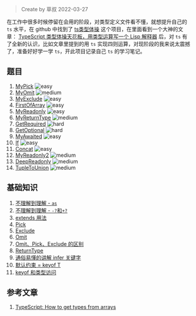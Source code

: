 > Create by 草叔 2022-03-27

在工作中很多时候停留在会用的阶段，对类型定义文件看不懂，就想提升自己的 `ts` 水平，在 github 中找到了 [ts类型体操](https://github.com/type-challenges/type-challenges) 这个项目，在里面看到一个大神的文章： [TypeScript 类型体操天花板，用类型运算写一个 Lisp 解释器](https://zhuanlan.zhihu.com/p/427309936) 后，对 `ts` 有了全新的认识，比如文章里提到的用 `ts` 实现四则运算，对现阶段的我来说太震撼了，准备好好学一学 `ts`，开此项目记录自己 `ts` 的学习笔记。

## 题目

1. [MyPick](https://github.com/astak16/blog-ts-challenges/issues/3) <img src="https://img.shields.io/badge/-easy-7aad0c" alt="easy"/>
2. [MyOmit](https://github.com/astak16/blog-ts-challenges/issues/4) <img src="https://img.shields.io/badge/-medium-d9901a" alt="medium"/>
3. [MyExclude](https://github.com/astak16/blog-ts-challenges/issues/5) <img src="https://img.shields.io/badge/-easy-7aad0c" alt="easy"/>
4. [FirstOfArray](https://github.com/astak16/blog-ts-challenges/issues/7) <img src="https://img.shields.io/badge/-easy-7aad0c" alt="easy"/>
5. [MyReadonly](https://github.com/astak16/blog-ts-challenges/issues/9) <img src="https://img.shields.io/badge/-easy-7aad0c" alt="easy"/>
6. [MyReturnType](https://github.com/astak16/blog-ts-challenges/issues/11) <img src="https://img.shields.io/badge/-medium-d9901a" alt="medium"/>
7. [GetRequired](https://github.com/astak16/blog-ts-challenges/issues/12) <img src="https://img.shields.io/badge/-hard-de3d37" alt="hard"/>
8. [GetOptional](https://github.com/astak16/blog-ts-challenges/issues/13) <img src="https://img.shields.io/badge/-hard-de3d37" alt="hard"/>
9. [MyAwaited](https://github.com/astak16/blog-ts-challenges/issues/14) <img src="https://img.shields.io/badge/-easy-7aad0c" alt="easy"/>
10. [If](https://github.com/astak16/blog-ts-challenges/issues/15) <img src="https://img.shields.io/badge/-easy-7aad0c" alt="easy"/>
11. [Concat](https://github.com/astak16/blog-ts-challenges/issues/16) <img src="https://img.shields.io/badge/-easy-7aad0c" alt="easy"/>
12. [MyReadonly2](https://github.com/astak16/blog-ts-challenges/issues/17) <img src="https://img.shields.io/badge/-medium-d9901a" alt="medium"/>
13. [DeepReadonly](https://github.com/astak16/blog-ts-challenges/issues/19) <img src="https://img.shields.io/badge/-medium-d9901a" alt="medium"/>
14. [TupleToUnion](https://github.com/astak16/blog-ts-challenges/issues/20) <img src="https://img.shields.io/badge/-medium-d9901a" alt="medium"/>

## 基础知识
1. [不理解到理解 - `as`](https://github.com/astak16/blog-ts-challenges/issues/18#issue-1225525854)
2. [不理解到理解 - `-?`和`+?`](https://github.com/astak16/blog-ts-challenges/issues/18#issuecomment-1117469364)
3. [extends 用法](https://github.com/astak16/blog-ts-challenges/issues/1)
4. [Pick](https://github.com/astak16/blog-ts-challenges/issues/2#issuecomment-1079862389)
5. [Exclude](https://github.com/astak16/blog-ts-challenges/issues/2#issuecomment-1079876517)
6. [Omit](https://github.com/astak16/blog-ts-challenges/issues/2#issuecomment-1084434376)
7. [Omit、Pick、Exclude 的区别](https://github.com/astak16/blog-ts-challenges/issues/2#issuecomment-1084480379)
8. [ReturnType](https://github.com/astak16/blog-ts-challenges/issues/2#issuecomment-1111139104)
9. [通俗易懂的讲解 infer 关键字](https://github.com/astak16/blog-ts-challenges/issues/6)
10. [默认约束 = keyof T](https://github.com/astak16/blog-ts-challenges/issues/8)
11. [keyof 和类型访问](https://github.com/astak16/blog-ts-challenges/issues/10)

## 参考文章
1. [TypeScript: How to get types from arrays](https://steveholgado.com/typescript-types-from-arrays/)
